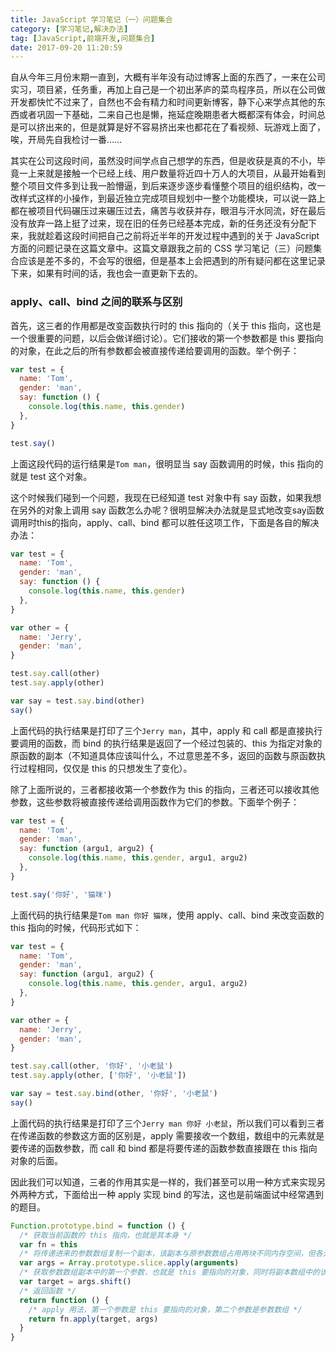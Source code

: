 ```yaml
---
title: JavaScript 学习笔记（一）问题集合
category: [学习笔记,解决办法]
tag: [JavaScript,前端开发,问题集合]
date: 2017-09-20 11:20:59
---
```


自从今年三月份末期一直到，大概有半年没有动过博客上面的东西了，一来在公司实习，项目紧，任务重，再加上自己是一个初出茅庐的菜鸟程序员，所以在公司做开发都快忙不过来了，自然也不会有精力和时间更新博客，静下心来学点其他的东西或者巩固一下基础，二来自己也是懒，拖延症晚期患者大概都深有体会，时间总是可以挤出来的，但是就算是好不容易挤出来也都花在了看视频、玩游戏上面了，唉，开局先自我检讨一番……

其实在公司这段时间，虽然没时间学点自己想学的东西，但是收获是真的不小，毕竟一上来就是接触一个已经上线、用户数量将近四十万人的大项目，从最开始看到整个项目文件多到让我一脸懵逼，到后来逐步逐步看懂整个项目的组织结构，改一改样式这样的小操作，到最近独立完成项目规划中一整个功能模块，可以说一路上都在被项目代码碾压过来碾压过去，痛苦与收获并存，眼泪与汗水同流，好在最后没有放弃一路上挺了过来，现在旧的任务已经基本完成，新的任务还没有分配下来，我就趁着这段时间把自己之前将近半年的开发过程中遇到的关于 JavaScript 方面的问题记录在这篇文章中。这篇文章跟我之前的 CSS 学习笔记（三）问题集合应该是差不多的，不会写的很细，但是基本上会把遇到的所有疑问都在这里记录下来，如果有时间的话，我也会一直更新下去的。<!--more-->

### apply、call、bind 之间的联系与区别

首先，这三者的作用都是改变函数执行时的 this 指向的（关于 this 指向，这也是一个很重要的问题，以后会做详细讨论）。它们接收的第一个参数都是 this 要指向的对象，在此之后的所有参数都会被直接传递给要调用的函数。举个例子：

``` javascript
var test = {
  name: 'Tom',
  gender: 'man',
  say: function () {
    console.log(this.name, this.gender)
  },
}

test.say()
```

上面这段代码的运行结果是`Tom man`，很明显当 say 函数调用的时候，this 指向的就是 test 这个对象。

这个时候我们碰到一个问题，我现在已经知道 test 对象中有 say 函数，如果我想在另外的对象上调用 say 函数怎么办呢？很明显解决办法就是显式地改变say函数调用时this的指向，apply、call、bind 都可以胜任这项工作，下面是各自的解决办法：

``` javascript
var test = {
  name: 'Tom',
  gender: 'man',
  say: function () {
    console.log(this.name, this.gender)
  },
}

var other = {
  name: 'Jerry',
  gender: 'man',
}

test.say.call(other)
test.say.apply(other)

var say = test.say.bind(other)
say()
```

上面代码的执行结果是打印了三个`Jerry man`，其中，apply 和 call 都是直接执行要调用的函数，而 bind 的执行结果是返回了一个经过包装的、this 为指定对象的原函数的副本（不知道具体应该叫什么，不过意思差不多，返回的函数与原函数执行过程相同，仅仅是 this 的只想发生了变化）。

除了上面所说的，三者都接收第一个参数作为 this 的指向，三者还可以接收其他参数，这些参数将被直接传递给调用函数作为它们的参数。下面举个例子：

``` javascript
var test = {
  name: 'Tom',
  gender: 'man',
  say: function (argu1, argu2) {
    console.log(this.name, this.gender, argu1, argu2)
  },
}

test.say('你好', '猫咪')
```

上面代码的执行结果是`Tom man 你好 猫咪`，使用 apply、call、bind 来改变函数的 this 指向的时候，代码形式如下：

``` javascript
var test = {
  name: 'Tom',
  gender: 'man',
  say: function (argu1, argu2) {
    console.log(this.name, this.gender, argu1, argu2)
  },
}

var other = {
  name: 'Jerry',
  gender: 'man',
}

test.say.call(other, '你好', '小老鼠')
test.say.apply(other, ['你好', '小老鼠'])

var say = test.say.bind(other, '你好', '小老鼠')
say()
```

上面代码的执行结果是打印了三个`Jerry man 你好 小老鼠`，所以我们可以看到三者在传递函数的参数这方面的区别是，apply 需要接收一个数组，数组中的元素就是要传递的函数参数，而 call 和 bind 都是将要传递的函数参数直接跟在 this 指向对象的后面。

因此我们可以知道，三者的作用其实是一样的，我们甚至可以用一种方式来实现另外两种方式，下面给出一种 apply 实现 bind 的写法，这也是前端面试中经常遇到的题目。

``` javascript
Function.prototype.bind = function () {
  /* 获取当前函数的 this 指向，也就是其本身 */
  var fn = this
  /* 将传递进来的参数数组复制一个副本，该副本与原参数数组占用两块不同内存空间，但各元素相同 */
  var args = Array.prototype.slice.apply(arguments)
  /* 获取参数数组副本中的第一个参数，也就是 this 要指向的对象，同时将副本数组中的该元素删除 */
  var target = args.shift()
  /* 返回函数 */
  return function () {
    /* apply 用法，第一个参数是 this 要指向的对象，第二个参数是参数数组 */
    return fn.apply(target, args)
  }
}
```
